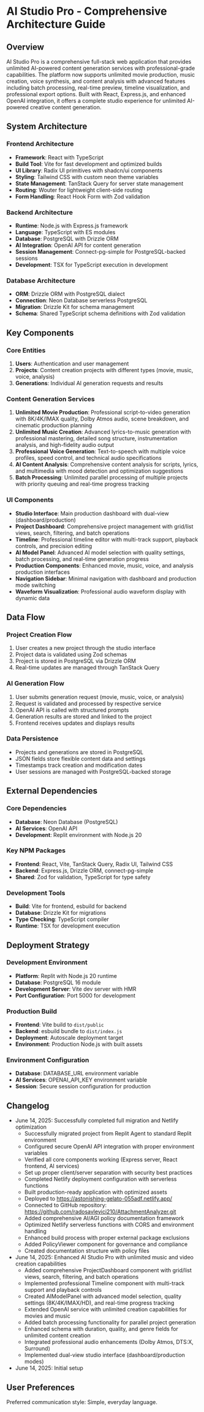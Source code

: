 # AI Studio Pro - Comprehensive Architecture Guide

## Overview

AI Studio Pro is a comprehensive full-stack web application that provides unlimited AI-powered content generation services with professional-grade capabilities. The platform now supports unlimited movie production, music creation, voice synthesis, and content analysis with advanced features including batch processing, real-time preview, timeline visualization, and professional export options. Built with React, Express.js, and enhanced OpenAI integration, it offers a complete studio experience for unlimited AI-powered creative content generation.

## System Architecture

### Frontend Architecture
- **Framework**: React with TypeScript
- **Build Tool**: Vite for fast development and optimized builds
- **UI Library**: Radix UI primitives with shadcn/ui components
- **Styling**: Tailwind CSS with custom neon theme variables
- **State Management**: TanStack Query for server state management
- **Routing**: Wouter for lightweight client-side routing
- **Form Handling**: React Hook Form with Zod validation

### Backend Architecture
- **Runtime**: Node.js with Express.js framework
- **Language**: TypeScript with ES modules
- **Database**: PostgreSQL with Drizzle ORM
- **AI Integration**: OpenAI API for content generation
- **Session Management**: Connect-pg-simple for PostgreSQL-backed sessions
- **Development**: TSX for TypeScript execution in development

### Database Architecture
- **ORM**: Drizzle ORM with PostgreSQL dialect
- **Connection**: Neon Database serverless PostgreSQL
- **Migration**: Drizzle Kit for schema management
- **Schema**: Shared TypeScript schema definitions with Zod validation

## Key Components

### Core Entities
1. **Users**: Authentication and user management
2. **Projects**: Content creation projects with different types (movie, music, voice, analysis)
3. **Generations**: Individual AI generation requests and results

### Content Generation Services
1. **Unlimited Movie Production**: Professional script-to-video generation with 8K/4K/IMAX quality, Dolby Atmos audio, scene breakdown, and cinematic production planning
2. **Unlimited Music Creation**: Advanced lyrics-to-music generation with professional mastering, detailed song structure, instrumentation analysis, and high-fidelity audio output
3. **Professional Voice Generation**: Text-to-speech with multiple voice profiles, speed control, and technical audio specifications
4. **AI Content Analysis**: Comprehensive content analysis for scripts, lyrics, and multimedia with mood detection and optimization suggestions
5. **Batch Processing**: Unlimited parallel processing of multiple projects with priority queuing and real-time progress tracking

### UI Components
- **Studio Interface**: Main production dashboard with dual-view (dashboard/production)
- **Project Dashboard**: Comprehensive project management with grid/list views, search, filtering, and batch operations
- **Timeline**: Professional timeline editor with multi-track support, playback controls, and precision editing
- **AI Model Panel**: Advanced AI model selection with quality settings, batch processing, and real-time generation progress
- **Production Components**: Enhanced movie, music, voice, and analysis production interfaces
- **Navigation Sidebar**: Minimal navigation with dashboard and production mode switching
- **Waveform Visualization**: Professional audio waveform display with dynamic data

## Data Flow

### Project Creation Flow
1. User creates a new project through the studio interface
2. Project data is validated using Zod schemas
3. Project is stored in PostgreSQL via Drizzle ORM
4. Real-time updates are managed through TanStack Query

### AI Generation Flow
1. User submits generation request (movie, music, voice, or analysis)
2. Request is validated and processed by respective service
3. OpenAI API is called with structured prompts
4. Generation results are stored and linked to the project
5. Frontend receives updates and displays results

### Data Persistence
- Projects and generations are stored in PostgreSQL
- JSON fields store flexible content data and settings
- Timestamps track creation and modification dates
- User sessions are managed with PostgreSQL-backed storage

## External Dependencies

### Core Dependencies
- **Database**: Neon Database (PostgreSQL)
- **AI Services**: OpenAI API
- **Development**: Replit environment with Node.js 20

### Key NPM Packages
- **Frontend**: React, Vite, TanStack Query, Radix UI, Tailwind CSS
- **Backend**: Express.js, Drizzle ORM, connect-pg-simple
- **Shared**: Zod for validation, TypeScript for type safety

### Development Tools
- **Build**: Vite for frontend, esbuild for backend
- **Database**: Drizzle Kit for migrations
- **Type Checking**: TypeScript compiler
- **Runtime**: TSX for development execution

## Deployment Strategy

### Development Environment
- **Platform**: Replit with Node.js 20 runtime
- **Database**: PostgreSQL 16 module
- **Development Server**: Vite dev server with HMR
- **Port Configuration**: Port 5000 for development

### Production Build
- **Frontend**: Vite build to `dist/public`
- **Backend**: esbuild bundle to `dist/index.js`
- **Deployment**: Autoscale deployment target
- **Environment**: Production Node.js with built assets

### Environment Configuration
- **Database**: DATABASE_URL environment variable
- **AI Services**: OPENAI_API_KEY environment variable
- **Session**: Secure session configuration for production

## Changelog

- June 14, 2025: Successfully completed full migration and Netlify optimization
  - Successfully migrated project from Replit Agent to standard Replit environment
  - Configured secure OpenAI API integration with proper environment variables
  - Verified all core components working (Express server, React frontend, AI services)
  - Set up proper client/server separation with security best practices
  - Completed Netlify deployment configuration with serverless functions
  - Built production-ready application with optimized assets
  - Deployed to https://astonishing-gelato-055adf.netlify.app/
  - Connected to GitHub repository: https://github.com/radosavlevici210/AttachmentAnalyzer.git
  - Added comprehensive AI/AGI policy documentation framework
  - Optimized Netlify serverless functions with CORS and environment handling
  - Enhanced build process with proper external package exclusions
  - Added PolicyViewer component for governance and compliance
  - Created documentation structure with policy files
- June 14, 2025: Enhanced AI Studio Pro with unlimited music and video creation capabilities
  - Added comprehensive ProjectDashboard component with grid/list views, search, filtering, and batch operations
  - Implemented professional Timeline component with multi-track support and playback controls
  - Created AIModelPanel with advanced model selection, quality settings (8K/4K/IMAX/HD), and real-time progress tracking
  - Extended OpenAI service with unlimited creation capabilities for movies and music
  - Added batch processing functionality for parallel project generation
  - Enhanced schema with duration, quality, and genre fields for unlimited content creation
  - Integrated professional audio enhancements (Dolby Atmos, DTS:X, Surround)
  - Implemented dual-view studio interface (dashboard/production modes)
- June 14, 2025: Initial setup

## User Preferences

Preferred communication style: Simple, everyday language.